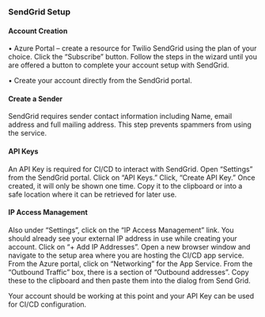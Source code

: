 ### SendGrid Setup

#### Account Creation

•	Azure Portal – create a resource for Twilio SendGrid using the plan of your choice.  Click the “Subscribe” button.  Follow the steps in the wizard until you are offered a button to complete your account setup with SendGrid.

•	Create your account directly from the SendGrid portal.

#### Create a Sender

SendGrid requires sender contact information including Name, email address and full mailing address.  This step prevents spammers from using the service.

#### API Keys

An API Key is required for CI/CD to interact with SendGrid.  Open “Settings” from the SendGrid portal.  Click on “API Keys.”  Click, “Create API Key.”  Once created, it will only be shown one time.  Copy it to the clipboard or into a safe location where it can be retrieved for later use.

#### IP Access Management

Also under “Settings”, click on the “IP Access Management” link.  You should already see your external IP address in use while creating your account.  Click on “+ Add IP Addresses”.  Open a new browser window and navigate to the setup area where you are hosting the CI/CD app service.  From the Azure portal, click on “Networking” for the App Service.  From the “Outbound Traffic” box, there is a section of “Outbound addresses”. Copy these to the clipboard and then paste them into the dialog from Send Grid. 

Your account should be working at this point and your API Key can be used for CI/CD configuration.
